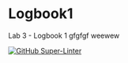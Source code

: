 # Logbook1
Lab 3 - Logbook 1
gfgfgf
weewew


[![GitHub Super-Linter](https://github.com/odoibhlin/Logbook1/workflows/Lint%20Code%20Base/badge.svg)](https://github.com/marketplace/actions/super-linter)
